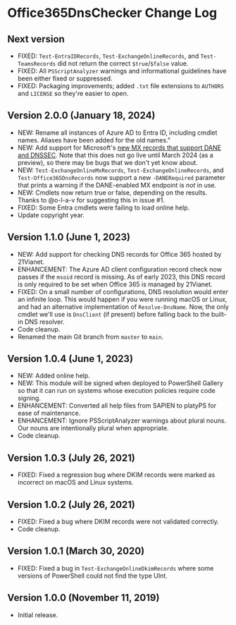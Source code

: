# Office365DnsChecker Change Log

## Next version
- FIXED: `Test-EntraIDRecords`, `Test-ExchangeOnlineRecords`, and `Test-TeamsRecords` did not return the correct `$true`/`$false` value.
- FIXED: All `PSScriptAnalyzer` warnings and informational guidelines have been either fixed or suppressed.
- FIXED: Packaging improvements; added `.txt` file extensions to `AUTHORS` and `LICENSE` so they're easier to open.

## Version 2.0.0 (January 18, 2024)
- NEW: Rename all instances of Azure AD to Entra ID, including cmdlet names.  Aliases have been added for the old names."
- NEW: Add support for Microsoft's [new MX records that support DANE and DNSSEC](https://techcommunity.microsoft.com/t5/exchange-team-blog/implementing-inbound-smtp-dane-with-dnssec-for-exchange-online/ba-p/3939694).  Note that this does not go live until March 2024 (as a preview), so there may be bugs that we don't yet know about.
- NEW: `Test-ExchangeOnlineMxRecords`, `Test-ExchangeOnlineRecords`, and `Test-Office365DnsRecords` now support a new `-DANERequired` parameter that prints a warning if the DANE-enabled MX endpoint is *not* in use.
- NEW: Cmdlets now return true or false, depending on the results.  Thanks to @o-l-a-v for suggesting this in issue #1.
- FIXED: Some Entra cmdlets were failing to load online help.
- Update copyright year.

## Version 1.1.0 (June 1, 2023)
- NEW: Add support for checking DNS records for Office 365 hosted by 21Vianet.
- ENHANCEMENT: The Azure AD client configuration record check now passes if the `msoid` record is missing.  As of <time datetime="2023-02-16">early 2023</time>, this DNS record is only required to be set when Office 365 is managed by 21Vianet.
- FIXED: On a small number of configurations, DNS resolution would enter an infinite loop.  This would happen if you were running macOS or Linux, and had an alternative implementation of `Resolve-DnsName`.  Now, the only cmdlet we'll use is `DnsClient` (if present) before falling back to the built-in DNS resolver.
- Code cleanup.
- Renamed the main Git branch from `master` to `main`.

## Version 1.0.4 (June 1, 2023)
- NEW: Added online help.
- NEW: This module will be signed when deployed to PowerShell Gallery so that it can run on systems whose execution policies require code signing.
- ENHANCEMENT: Converted all help files from SAPIEN to platyPS for ease of maintenance.
- ENHANCEMENT: Ignore PSScriptAnalyzer warnings about plural nouns.  Our nouns are intentionally plural when appropriate.
- Code cleanup.

## Version 1.0.3 (July 26, 2021)
- FIXED: Fixed a regression bug where DKIM records were marked as incorrect on macOS and Linux systems.

## Version 1.0.2 (July 26, 2021)
- FIXED: Fixed a bug where DKIM records were not validated correctly.
- Code cleanup.

## Version 1.0.1 (March 30, 2020)
- FIXED: Fixed a bug in `Test-ExchangeOnlineDkimRecords` where some versions of PowerShell could not find the type UInt.

## Version 1.0.0 (November 11, 2019)
- Initial release.
